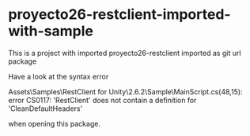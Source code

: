 # proyecto26-restclient-imported-with-sample
This is a project with imported proyecto26-restclient imported as git url package

Have a look at the syntax error 

Assets\Samples\RestClient for Unity\2.6.2\Sample\MainScript.cs(48,15): error CS0117: 'RestClient' does not contain a definition for 'CleanDefaultHeaders'

when opening this package.
